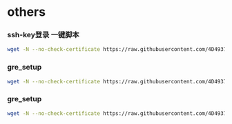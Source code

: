 # others

### ssh-key登录 一键脚本
``` bash
wget -N --no-check-certificate https://raw.githubusercontent.com/4D4937/Others/master/authorized.sh && bash authorized.sh liber
```
### gre_setup
``` bash
wget -N --no-check-certificate https://raw.githubusercontent.com/4D4937/Others/master/gre_setup && python gre_setup
```
### gre_setup
``` bash
wget -N --no-check-certificate https://raw.githubusercontent.com/4D4937/Others/master/build.sh && bash build.sh
```
